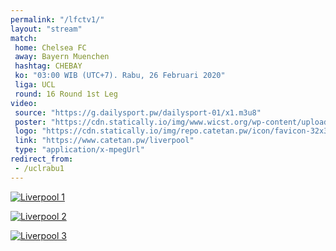 ```yaml
---
permalink: "/lfctv1/"
layout: "stream"
match:
 home: Chelsea FC
 away: Bayern Muenchen
 hashtag: CHEBAY
 ko: "03:00 WIB (UTC+7). Rabu, 26 Februari 2020"
 liga: UCL
 round: 16 Round 1st Leg
video:
 source: "https://g.dailysport.pw/dailysport-01/x1.m3u8"
 poster: "https://cdn.statically.io/img/www.wicst.org/wp-content/uploads/2020/02/Chelsea-vs-Bayern.jpg"
 logo: "https://cdn.statically.io/img/repo.catetan.pw/icon/favicon-32x32.png"
 link: "https://www.catetan.pw/liverpool"
 type: "application/x-mpegUrl"
redirect_from:
 - /uclrabu1
---
```


[![Liverpool 1](https://cdn.statically.io/img/wallpaperplay.com/walls/full/9/f/e/324276.jpg?w=720&quality=60&format=webp)](https://cdn.statically.io/img/wallpaperplay.com/walls/full/9/f/e/324276.jpg)

[![Liverpool 2](https://cdn.statically.io/img/wallpaperplay.com/walls/full/c/d/6/324234.jpg?w=720&quality=60&format=webp)](https://cdn.statically.io/img/wallpaperplay.com/walls/full/c/d/6/324234.jpg)

[![Liverpool 3](https://cdn.statically.io/img/wallpaperplay.com/walls/full/7/1/1/324254.jpg?w=720&quality=60&format=webp)](https://cdn.statically.io/img/wallpaperplay.com/walls/full/7/1/1/324254.jpg)
